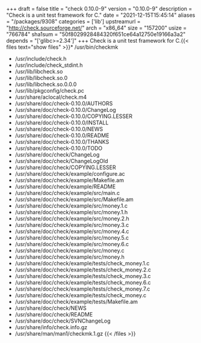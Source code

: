 +++
draft = false
title = "check 0.10.0-9"
version = "0.10.0-9"
description = "Check is a unit test framework for C."
date = "2021-12-15T15:45:14"
aliases = "/packages/9308"
categories = ['lib']
upstreamurl = "http://check.sourceforge.net/"
arch = "x86_64"
size = "157200"
usize = "766784"
sha1sum = "50f8029928484320f651ce64a12750e19166a3a2"
depends = "['glibc>=2.34']"
+++
Check is a unit test framework for C.{{< files text="show files" >}}* /usr/bin/checkmk
* /usr/include/check.h
* /usr/include/check_stdint.h
* /usr/lib/libcheck.so
* /usr/lib/libcheck.so.0
* /usr/lib/libcheck.so.0.0.0
* /usr/lib/pkgconfig/check.pc
* /usr/share/aclocal/check.m4
* /usr/share/doc/check-0.10.0/AUTHORS
* /usr/share/doc/check-0.10.0/ChangeLog
* /usr/share/doc/check-0.10.0/COPYING.LESSER
* /usr/share/doc/check-0.10.0/INSTALL
* /usr/share/doc/check-0.10.0/NEWS
* /usr/share/doc/check-0.10.0/README
* /usr/share/doc/check-0.10.0/THANKS
* /usr/share/doc/check-0.10.0/TODO
* /usr/share/doc/check/ChangeLog
* /usr/share/doc/check/ChangeLogOld
* /usr/share/doc/check/COPYING.LESSER
* /usr/share/doc/check/example/configure.ac
* /usr/share/doc/check/example/Makefile.am
* /usr/share/doc/check/example/README
* /usr/share/doc/check/example/src/main.c
* /usr/share/doc/check/example/src/Makefile.am
* /usr/share/doc/check/example/src/money.1.c
* /usr/share/doc/check/example/src/money.1.h
* /usr/share/doc/check/example/src/money.2.h
* /usr/share/doc/check/example/src/money.3.c
* /usr/share/doc/check/example/src/money.4.c
* /usr/share/doc/check/example/src/money.5.c
* /usr/share/doc/check/example/src/money.6.c
* /usr/share/doc/check/example/src/money.c
* /usr/share/doc/check/example/src/money.h
* /usr/share/doc/check/example/tests/check_money.1.c
* /usr/share/doc/check/example/tests/check_money.2.c
* /usr/share/doc/check/example/tests/check_money.3.c
* /usr/share/doc/check/example/tests/check_money.6.c
* /usr/share/doc/check/example/tests/check_money.7.c
* /usr/share/doc/check/example/tests/check_money.c
* /usr/share/doc/check/example/tests/Makefile.am
* /usr/share/doc/check/NEWS
* /usr/share/doc/check/README
* /usr/share/doc/check/SVNChangeLog
* /usr/share/info/check.info.gz
* /usr/share/man/man1/checkmk.1.gz
{{< /files >}}